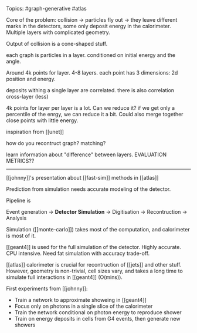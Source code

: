 Topics: #graph-generative #atlas

Core of the problem: collision -> particles fly out -> they leave different marks in the detectors, some only deposit energy in the calorimeter. Multiple layers with complicated geometry.

Output of collision is a cone-shaped stuff.

each graph is particles in a layer. conditioned on initial energy and the angle.

Around 4k points for layer. 4-8 layers. each point has 3 dimensions: 2d position and energy.

deposits withing a single layer are correlated. there is also correlation cross-layer (less)


4k points for layer per layer is a lot. Can we reduce it? if we get only a percentile of the enrgy, we can reduce it a bit. Could also merge together close points with little energy.

inspiration from [[unet]]


how do you recontruct graph? matching?




learn information about "difference" between layers.
EVALUATION METRICS??

---

[[johnny]]'s presentation about [[fast-sim]] methods in [[atlas]]


Prediction from simulation needs accurate modeling of the detector.

Pipeline is

Event generation -> **Detector Simulation** -> Digitisation -> Recontruction -> Analysis

Simulation ([[monte-carlo]]) takes most of the computation, and calorimeter is most of it.

[[geant4]] is used for the full simulation of the detector. Highly accurate. CPU intensive. Need fat simulation with accuracy trade-off.

[[atlas]] calorimeter  is crucial for recontruction of [[jets]] and other stuff. However, geometry is non-trivial, cell sizes vary,  and takes a long time to simulate full interactions in [[geant4]] (O(mins)).


First experiments from [[johnny]]:
* Train a network to approximate showeing in [[geant4]]
* Focus only on photons in a single slice of the calorimeter
* Train the network conditional on photon energy to reproduce shower
* Train on energy deposits in cells from G4 events, then generate new showers


